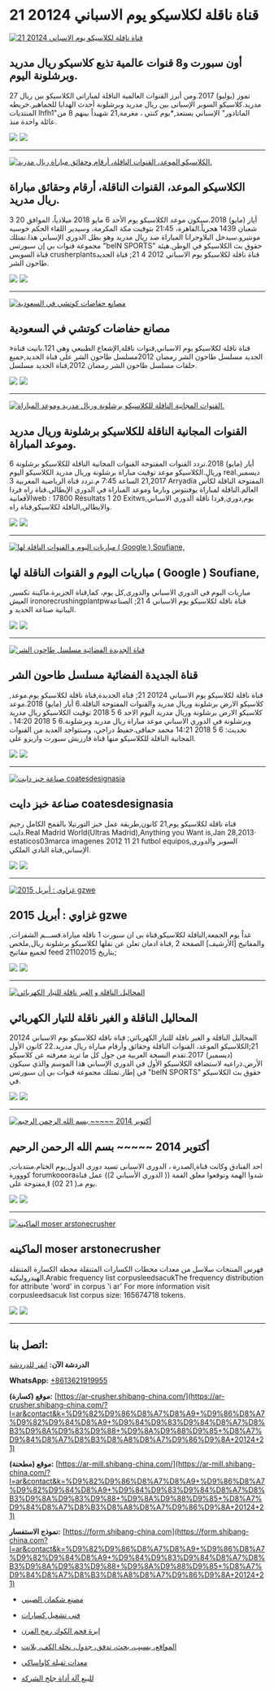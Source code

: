 # قناة ناقلة لكلاسيكو يوم الاسباني 20124 21

<a href="https://swt.shibang-china.com/?l=ar&img&k=%D9%82%D9%86%D8%A7%D8%A9+%D9%86%D8%A7%D9%82%D9%84%D8%A9+%D9%84%D9%83%D9%84%D8%A7%D8%B3%D9%8A%D9%83%D9%88+%D9%8A%D9%88%D9%85+%D8%A7%D9%84%D8%A7%D8%B3%D8%A8%D8%A7%D9%86%D9%8A+20124+21" target="_blank">![قناة ناقلة لكلاسيكو يوم الاسباني 20124 21](http://static.shibang-china.com/all-800x300/1206.jpg)</a>

## أون سبورت و8 قنوات عالمية تذيع كلاسيكو ريال مدريد وبرشلونة اليوم.
27 تموز (يوليو) 2017.ومن أبرز القنوات العالمية الناقلة لمباراتى الكلاسيكو بين ريال مدريد.كلاسيكو السوبر الإسبانى بين ريال مدريد وبرشلونة أحدث الهدايا للجماهير.خريطه المنتديات lhfh1"الماتادور" الإسباني يستعد,*يوم كنتي ، مغرمة,21 شهيداً بينهم 8 من عائلة واحدة منذ.


<a href="https://whatsapp.shibangsoft.com/WhatsApp.php" target="_blank" title="WhatsApp">![](http://static.shibang-china.com/icon/whatsapp.png)</a> <a href="https://swt.shibang-china.com/?l=ar&icon&k=%D9%82%D9%86%D8%A7%D8%A9+%D9%86%D8%A7%D9%82%D9%84%D8%A9+%D9%84%D9%83%D9%84%D8%A7%D8%B3%D9%8A%D9%83%D9%88+%D9%8A%D9%88%D9%85+%D8%A7%D9%84%D8%A7%D8%B3%D8%A8%D8%A7%D9%86%D9%8A+20124+21" target="_blank">![](http://static.shibang-china.com/icon/chat-ar.png)</a>

---

<a href="https://swt.shibang-china.com/?l=ar&img&k=%D9%82%D9%86%D8%A7%D8%A9+%D9%86%D8%A7%D9%82%D9%84%D8%A9+%D9%84%D9%83%D9%84%D8%A7%D8%B3%D9%8A%D9%83%D9%88+%D9%8A%D9%88%D9%85+%D8%A7%D9%84%D8%A7%D8%B3%D8%A8%D8%A7%D9%86%D9%8A+20124+21" target="_blank">![الكلاسيكو الموعد، القنوات الناقلة، أرقام وحقائق مباراة ريال مدريد.](http://static.shibang-china.com/all-800x300/610.jpg)</a>

## الكلاسيكو الموعد، القنوات الناقلة، أرقام وحقائق مباراة ريال مدريد.
3 أيار (مايو) 2018.سيكون موعد الكلاسيكو يوم الأحد 6 مايو 2018 ميلادياً، الموافق 20 شعبان 1439 هجرياً.القاهرة، 21:45 بتوقيت مكة المكرمة، وسيدير اللقاء الحكم خوسيه مونتيرو.سيدخل البلاوجرانا المباراة ضد ريال مدريد وهو بطل الدوري الإسباني هذا.تمتلك مجموعة قنوات بي إن سبورتس &quot;beIN SPORTS&quot; حقوق بث الكلاسيكو في الوطن.هيئة قناة السويس crusherplantsقناة ناقلة لكلاسيكو يوم الاسباني 2012 4 21; قناة الجديد طاحون الشر.


<a href="https://whatsapp.shibangsoft.com/WhatsApp.php" target="_blank" title="WhatsApp">![](http://static.shibang-china.com/icon/whatsapp.png)</a> <a href="https://swt.shibang-china.com/?l=ar&icon&k=%D9%82%D9%86%D8%A7%D8%A9+%D9%86%D8%A7%D9%82%D9%84%D8%A9+%D9%84%D9%83%D9%84%D8%A7%D8%B3%D9%8A%D9%83%D9%88+%D9%8A%D9%88%D9%85+%D8%A7%D9%84%D8%A7%D8%B3%D8%A8%D8%A7%D9%86%D9%8A+20124+21" target="_blank">![](http://static.shibang-china.com/icon/chat-ar.png)</a>

---

<a href="https://swt.shibang-china.com/?l=ar&img&k=%D9%82%D9%86%D8%A7%D8%A9+%D9%86%D8%A7%D9%82%D9%84%D8%A9+%D9%84%D9%83%D9%84%D8%A7%D8%B3%D9%8A%D9%83%D9%88+%D9%8A%D9%88%D9%85+%D8%A7%D9%84%D8%A7%D8%B3%D8%A8%D8%A7%D9%86%D9%8A+20124+21" target="_blank">![مصانع حفاضات كوتشي في السعودية](http://static.shibang-china.com/all-800x300/1207.jpg)</a>

## مصانع حفاضات كوتشي في السعودية
»قناة ناقلة لكلاسيكو يوم الاسباني,قنوات ناقلة,الإشعاع الطبيعي وهي 121.بانيت قناة الجديد مسلسل طاحون الشر رمضان 2012مسلسل طاحون الشر على قناة الجديد,جميع حلقات مسلسل طاحون الشر رمضان 2012,قناة الجديد مسلسل.


<a href="https://whatsapp.shibangsoft.com/WhatsApp.php" target="_blank" title="WhatsApp">![](http://static.shibang-china.com/icon/whatsapp.png)</a> <a href="https://swt.shibang-china.com/?l=ar&icon&k=%D9%82%D9%86%D8%A7%D8%A9+%D9%86%D8%A7%D9%82%D9%84%D8%A9+%D9%84%D9%83%D9%84%D8%A7%D8%B3%D9%8A%D9%83%D9%88+%D9%8A%D9%88%D9%85+%D8%A7%D9%84%D8%A7%D8%B3%D8%A8%D8%A7%D9%86%D9%8A+20124+21" target="_blank">![](http://static.shibang-china.com/icon/chat-ar.png)</a>

---

<a href="https://swt.shibang-china.com/?l=ar&img&k=%D9%82%D9%86%D8%A7%D8%A9+%D9%86%D8%A7%D9%82%D9%84%D8%A9+%D9%84%D9%83%D9%84%D8%A7%D8%B3%D9%8A%D9%83%D9%88+%D9%8A%D9%88%D9%85+%D8%A7%D9%84%D8%A7%D8%B3%D8%A8%D8%A7%D9%86%D9%8A+20124+21" target="_blank">![القنوات المجانية الناقلة للكلاسيكو برشلونة وريال مدريد وموعد المباراة.](http://static.shibang-china.com/all-800x300/52.jpg)</a>

## القنوات المجانية الناقلة للكلاسيكو برشلونة وريال مدريد وموعد المباراة.
6 أيار (مايو) 2018.تردد القنوات المفتوحة القنوات المجانية الناقلة للكلاسيكو برشلونة وريال.الكلاسيكو موعد توقيت مباراة برشلونة وريال مدريد الكلاسيكو اليوم real.ديسمبر 21,2017 الساعة 7:45 م.تردد قناة الرياضية المغربية 3 Arryadia المفتوحة الناقلة لكأس العالم.الناقلة لمباراة يوفنتوس وبارما وموعد المباراة في الدوري الإيطالي.قناة راه فردا الأفعانیةweb : 17800 Résultats 1 20 Exitws,يوم,دوري,فردا ناقلة الدوري الاسباني والايطالي,الناقلة لكلاسيكو,قناة راه.


<a href="https://whatsapp.shibangsoft.com/WhatsApp.php" target="_blank" title="WhatsApp">![](http://static.shibang-china.com/icon/whatsapp.png)</a> <a href="https://swt.shibang-china.com/?l=ar&icon&k=%D9%82%D9%86%D8%A7%D8%A9+%D9%86%D8%A7%D9%82%D9%84%D8%A9+%D9%84%D9%83%D9%84%D8%A7%D8%B3%D9%8A%D9%83%D9%88+%D9%8A%D9%88%D9%85+%D8%A7%D9%84%D8%A7%D8%B3%D8%A8%D8%A7%D9%86%D9%8A+20124+21" target="_blank">![](http://static.shibang-china.com/icon/chat-ar.png)</a>

---

<a href="https://swt.shibang-china.com/?l=ar&img&k=%D9%82%D9%86%D8%A7%D8%A9+%D9%86%D8%A7%D9%82%D9%84%D8%A9+%D9%84%D9%83%D9%84%D8%A7%D8%B3%D9%8A%D9%83%D9%88+%D9%8A%D9%88%D9%85+%D8%A7%D9%84%D8%A7%D8%B3%D8%A8%D8%A7%D9%86%D9%8A+20124+21" target="_blank">![مباريات اليوم و القنوات الناقلة لها ( Google ) Soufiane,](http://static.shibang-china.com/all-800x300/81.jpg)</a>

## مباريات اليوم و القنوات الناقلة لها ( Google ) Soufiane,
,مباريات اليوم فى الدوري الاسباني والدورى,كل يوم، كما,قناة الجزيرة.ماكينة تكسير العيش ironorecrushingplantpwقناة ناقلة لكلاسيكو يوم الاسباني 4 21; الصناعة اليبانية صناعة الحديد و.


<a href="https://whatsapp.shibangsoft.com/WhatsApp.php" target="_blank" title="WhatsApp">![](http://static.shibang-china.com/icon/whatsapp.png)</a> <a href="https://swt.shibang-china.com/?l=ar&icon&k=%D9%82%D9%86%D8%A7%D8%A9+%D9%86%D8%A7%D9%82%D9%84%D8%A9+%D9%84%D9%83%D9%84%D8%A7%D8%B3%D9%8A%D9%83%D9%88+%D9%8A%D9%88%D9%85+%D8%A7%D9%84%D8%A7%D8%B3%D8%A8%D8%A7%D9%86%D9%8A+20124+21" target="_blank">![](http://static.shibang-china.com/icon/chat-ar.png)</a>

---

<a href="https://swt.shibang-china.com/?l=ar&img&k=%D9%82%D9%86%D8%A7%D8%A9+%D9%86%D8%A7%D9%82%D9%84%D8%A9+%D9%84%D9%83%D9%84%D8%A7%D8%B3%D9%8A%D9%83%D9%88+%D9%8A%D9%88%D9%85+%D8%A7%D9%84%D8%A7%D8%B3%D8%A8%D8%A7%D9%86%D9%8A+20124+21" target="_blank">![قناة الجديدة الفضائية مسلسل طاحون الشر](http://static.shibang-china.com/all-800x300/190.jpg)</a>

## قناة الجديدة الفضائية مسلسل طاحون الشر
,قناة ناقلة لكلاسيكو يوم الاسباني 20124 21; قناة الجديدة,قناة ناقلة لكلاسيكو يوم.موعد كلاسيكو الارض برشلونة وريال مدريد والقنوات المفتوحة الناقلة.6 أيار (مايو) 2018.موعد كلاسيكو الارض برشلونة وريال مدريد اليوم الاحد 6 5 2018 توقيت الكلاسيكو ريال مدريد وبرشلونة في الدوري الاسباني موعد مباراة ريال مدريد وبرشلونة.6 5 2018 14:20 ، تحديث: 6 5 2018 14:21 محمد حماقى.حفيظ دراجي، وستتواجد العديد من القنوات المجانية الناقلة للكلاسيكو منها قناة فارزيش سبورت واريزو على.


<a href="https://whatsapp.shibangsoft.com/WhatsApp.php" target="_blank" title="WhatsApp">![](http://static.shibang-china.com/icon/whatsapp.png)</a> <a href="https://swt.shibang-china.com/?l=ar&icon&k=%D9%82%D9%86%D8%A7%D8%A9+%D9%86%D8%A7%D9%82%D9%84%D8%A9+%D9%84%D9%83%D9%84%D8%A7%D8%B3%D9%8A%D9%83%D9%88+%D9%8A%D9%88%D9%85+%D8%A7%D9%84%D8%A7%D8%B3%D8%A8%D8%A7%D9%86%D9%8A+20124+21" target="_blank">![](http://static.shibang-china.com/icon/chat-ar.png)</a>

---

<a href="https://swt.shibang-china.com/?l=ar&img&k=%D9%82%D9%86%D8%A7%D8%A9+%D9%86%D8%A7%D9%82%D9%84%D8%A9+%D9%84%D9%83%D9%84%D8%A7%D8%B3%D9%8A%D9%83%D9%88+%D9%8A%D9%88%D9%85+%D8%A7%D9%84%D8%A7%D8%B3%D8%A8%D8%A7%D9%86%D9%8A+20124+21" target="_blank">![صناعة خبز دايت coatesdesignasia](http://static.shibang-china.com/all-800x300/1068.jpg)</a>

## صناعة خبز دايت coatesdesignasia
قناة ناقلة لكلاسيكو يوم,21 كانون,طريقة عمل خبز التورتيلا بالقمح الكامل رجيم دايت.Real Madrid World(Ultras Madrid),Anything you Want is,Jan 28,2013&#0183;&#32;estaticos03marca imagenes 2012 11 21 futbol equipos,السوبر والدوري الإسباني,قناة النادي الملكي.


<a href="https://whatsapp.shibangsoft.com/WhatsApp.php" target="_blank" title="WhatsApp">![](http://static.shibang-china.com/icon/whatsapp.png)</a> <a href="https://swt.shibang-china.com/?l=ar&icon&k=%D9%82%D9%86%D8%A7%D8%A9+%D9%86%D8%A7%D9%82%D9%84%D8%A9+%D9%84%D9%83%D9%84%D8%A7%D8%B3%D9%8A%D9%83%D9%88+%D9%8A%D9%88%D9%85+%D8%A7%D9%84%D8%A7%D8%B3%D8%A8%D8%A7%D9%86%D9%8A+20124+21" target="_blank">![](http://static.shibang-china.com/icon/chat-ar.png)</a>

---

<a href="https://swt.shibang-china.com/?l=ar&img&k=%D9%82%D9%86%D8%A7%D8%A9+%D9%86%D8%A7%D9%82%D9%84%D8%A9+%D9%84%D9%83%D9%84%D8%A7%D8%B3%D9%8A%D9%83%D9%88+%D9%8A%D9%88%D9%85+%D8%A7%D9%84%D8%A7%D8%B3%D8%A8%D8%A7%D9%86%D9%8A+20124+21" target="_blank">![غزاوي : أبريل 2015 gzwe](http://static.shibang-china.com/all-800x300/756.jpg)</a>

## غزاوي : أبريل 2015 gzwe
,غداً يوم الجمعة,الناقلة لكلاسيكو,قناة بى ان سبورت 1 ناقلة مباراة.قســـم الشفرات والمفاتيح [الأرشيف] الصفحة 2 ,قناة ادمان تعلن عن نقلها لكلاسيكو برشلونة ريال,ملخص لجميع مفاتيح feed بتاريخ 21102015;


<a href="https://whatsapp.shibangsoft.com/WhatsApp.php" target="_blank" title="WhatsApp">![](http://static.shibang-china.com/icon/whatsapp.png)</a> <a href="https://swt.shibang-china.com/?l=ar&icon&k=%D9%82%D9%86%D8%A7%D8%A9+%D9%86%D8%A7%D9%82%D9%84%D8%A9+%D9%84%D9%83%D9%84%D8%A7%D8%B3%D9%8A%D9%83%D9%88+%D9%8A%D9%88%D9%85+%D8%A7%D9%84%D8%A7%D8%B3%D8%A8%D8%A7%D9%86%D9%8A+20124+21" target="_blank">![](http://static.shibang-china.com/icon/chat-ar.png)</a>

---

<a href="https://swt.shibang-china.com/?l=ar&img&k=%D9%82%D9%86%D8%A7%D8%A9+%D9%86%D8%A7%D9%82%D9%84%D8%A9+%D9%84%D9%83%D9%84%D8%A7%D8%B3%D9%8A%D9%83%D9%88+%D9%8A%D9%88%D9%85+%D8%A7%D9%84%D8%A7%D8%B3%D8%A8%D8%A7%D9%86%D9%8A+20124+21" target="_blank">![المحاليل الناقلة و الغير ناقلة للتيار الكهربائي](http://static.shibang-china.com/all-800x300/183.jpg)</a>

## المحاليل الناقلة و الغير ناقلة للتيار الكهربائي
المحاليل الناقلة و الغير ناقلة للتيار الكهربائي; قناة ناقلة لكلاسيكو يوم الاسباني 20124 21;الكلاسيكو الموعد، القنوات الناقلة وحقائق وأرقام مباراة ريال مدريد.22 كانون الأول (ديسمبر) 2017.تقدم النسخة العربية من جول كل ما تريد معرفته عن كلاسيكو الأرض.ذراعيه لاستضافة الكلاسيكو الأول في الدوري الإسباني هذا الموسم والذي سيكون في إطار.تمتلك مجموعة قنوات بي إن سبورتس &quot;beIN SPORTS&quot; حقوق بث الكلاسيكو في.


<a href="https://whatsapp.shibangsoft.com/WhatsApp.php" target="_blank" title="WhatsApp">![](http://static.shibang-china.com/icon/whatsapp.png)</a> <a href="https://swt.shibang-china.com/?l=ar&icon&k=%D9%82%D9%86%D8%A7%D8%A9+%D9%86%D8%A7%D9%82%D9%84%D8%A9+%D9%84%D9%83%D9%84%D8%A7%D8%B3%D9%8A%D9%83%D9%88+%D9%8A%D9%88%D9%85+%D8%A7%D9%84%D8%A7%D8%B3%D8%A8%D8%A7%D9%86%D9%8A+20124+21" target="_blank">![](http://static.shibang-china.com/icon/chat-ar.png)</a>

---

<a href="https://swt.shibang-china.com/?l=ar&img&k=%D9%82%D9%86%D8%A7%D8%A9+%D9%86%D8%A7%D9%82%D9%84%D8%A9+%D9%84%D9%83%D9%84%D8%A7%D8%B3%D9%8A%D9%83%D9%88+%D9%8A%D9%88%D9%85+%D8%A7%D9%84%D8%A7%D8%B3%D8%A8%D8%A7%D9%86%D9%8A+20124+21" target="_blank">![أكتوبر 2014 ~~~~~ بسم الله الرحمن الرحيم](http://static.shibang-china.com/all-800x300/347.jpg)</a>

## أكتوبر 2014 ~~~~~ بسم الله الرحمن الرحيم
,احد الفنادق وكانت قناة,الصدرة ، الدورى الاسبانى تسيد دورى الدول,يوم الختام.منتديات كووورة forumkoooraشدوا الهمة وتوقعوا معلق القمة (( الدوري الأسباني 2)) عمل قناة مفتوحة على,ǁ يوم مـ( 21 02).


<a href="https://whatsapp.shibangsoft.com/WhatsApp.php" target="_blank" title="WhatsApp">![](http://static.shibang-china.com/icon/whatsapp.png)</a> <a href="https://swt.shibang-china.com/?l=ar&icon&k=%D9%82%D9%86%D8%A7%D8%A9+%D9%86%D8%A7%D9%82%D9%84%D8%A9+%D9%84%D9%83%D9%84%D8%A7%D8%B3%D9%8A%D9%83%D9%88+%D9%8A%D9%88%D9%85+%D8%A7%D9%84%D8%A7%D8%B3%D8%A8%D8%A7%D9%86%D9%8A+20124+21" target="_blank">![](http://static.shibang-china.com/icon/chat-ar.png)</a>

---

<a href="https://swt.shibang-china.com/?l=ar&img&k=%D9%82%D9%86%D8%A7%D8%A9+%D9%86%D8%A7%D9%82%D9%84%D8%A9+%D9%84%D9%83%D9%84%D8%A7%D8%B3%D9%8A%D9%83%D9%88+%D9%8A%D9%88%D9%85+%D8%A7%D9%84%D8%A7%D8%B3%D8%A8%D8%A7%D9%86%D9%8A+20124+21" target="_blank">![الماكينه moser arstonecrusher](http://static.shibang-china.com/all-800x300/1331.jpg)</a>

## الماكينه moser arstonecrusher
فهرس المنتجات سلاسل من معدات محطات الكسارات المتنقلة محطة الكسارة المتنقلة الهيدروليكية.Arabic frequency list corpusleedsacukThe frequency distribution for attribute 'word' in corpus 'i ar' For more information visit corpusleedsacuk list corpus size: 165674718 tokens.


<a href="https://whatsapp.shibangsoft.com/WhatsApp.php" target="_blank" title="WhatsApp">![](http://static.shibang-china.com/icon/whatsapp.png)</a> <a href="https://swt.shibang-china.com/?l=ar&icon&k=%D9%82%D9%86%D8%A7%D8%A9+%D9%86%D8%A7%D9%82%D9%84%D8%A9+%D9%84%D9%83%D9%84%D8%A7%D8%B3%D9%8A%D9%83%D9%88+%D9%8A%D9%88%D9%85+%D8%A7%D9%84%D8%A7%D8%B3%D8%A8%D8%A7%D9%86%D9%8A+20124+21" target="_blank">![](http://static.shibang-china.com/icon/chat-ar.png)</a>

---
## اتصل بنا:

**الدردشة الآن:** [انقر للدردشة](https://swt.shibang-china.com?l=ar&contact&k=%D9%82%D9%86%D8%A7%D8%A9+%D9%86%D8%A7%D9%82%D9%84%D8%A9+%D9%84%D9%83%D9%84%D8%A7%D8%B3%D9%8A%D9%83%D9%88+%D9%8A%D9%88%D9%85+%D8%A7%D9%84%D8%A7%D8%B3%D8%A8%D8%A7%D9%86%D9%8A+20124+21)

**WhatsApp:**  [+8613621919955](https://whatsapp.shibangsoft.com/WhatsApp.php)

**موقع (كسارة):** [https://ar-crusher.shibang-china.com/](https://ar-crusher.shibang-china.com/?l=ar&contact&k=%D9%82%D9%86%D8%A7%D8%A9+%D9%86%D8%A7%D9%82%D9%84%D8%A9+%D9%84%D9%83%D9%84%D8%A7%D8%B3%D9%8A%D9%83%D9%88+%D9%8A%D9%88%D9%85+%D8%A7%D9%84%D8%A7%D8%B3%D8%A8%D8%A7%D9%86%D9%8A+20124+21)

**موقع (مطحنة):** [https://ar-mill.shibang-china.com/](https://ar-mill.shibang-china.com/?l=ar&contact&k=%D9%82%D9%86%D8%A7%D8%A9+%D9%86%D8%A7%D9%82%D9%84%D8%A9+%D9%84%D9%83%D9%84%D8%A7%D8%B3%D9%8A%D9%83%D9%88+%D9%8A%D9%88%D9%85+%D8%A7%D9%84%D8%A7%D8%B3%D8%A8%D8%A7%D9%86%D9%8A+20124+21)

**نموذج الاستفسار:** [https://form.shibang-china.com](https://form.shibang-china.com?l=ar&contact&k=%D9%82%D9%86%D8%A7%D8%A9+%D9%86%D8%A7%D9%82%D9%84%D8%A9+%D9%84%D9%83%D9%84%D8%A7%D8%B3%D9%8A%D9%83%D9%88+%D9%8A%D9%88%D9%85+%D8%A7%D9%84%D8%A7%D8%B3%D8%A8%D8%A7%D9%86%D9%8A+20124+21)

* [مصنع شكمان الصيني](../12/%D9%85%D8%B5%D9%86%D8%B9%20%D8%B4%D9%83%D9%85%D8%A7%D9%86%20%D8%A7%D9%84%D8%B5%D9%8A%D9%86%D9%8A.md)

* [فنى تشغيل كسارات](../13/%D9%81%D9%86%D9%89%20%D8%AA%D8%B4%D8%BA%D9%8A%D9%84%20%D9%83%D8%B3%D8%A7%D8%B1%D8%A7%D8%AA.md)

* [إبرة فحم الكوك رمح الفرن](../15/%D8%A5%D8%A8%D8%B1%D8%A9%20%D9%81%D8%AD%D9%85%20%D8%A7%D9%84%D9%83%D9%88%D9%83%20%D8%B1%D9%85%D8%AD%20%D8%A7%D9%84%D9%81%D8%B1%D9%86.md)

* [المواقع، بسبب، بحث، تدفق، جدول، نخلة الكف، بلانت](../15/%D8%A7%D9%84%D9%85%D9%88%D8%A7%D9%82%D8%B9%D8%8C%20%D8%A8%D8%B3%D8%A8%D8%A8%D8%8C%20%D8%A8%D8%AD%D8%AB%D8%8C%20%D8%AA%D8%AF%D9%81%D9%82%D8%8C%20%D8%AC%D8%AF%D9%88%D9%84%D8%8C%20%D9%86%D8%AE%D9%84%D8%A9%20%D8%A7%D9%84%D9%83%D9%81%D8%8C%20%D8%A8%D9%84%D8%A7%D9%86%D8%AA.md)

* [معدات ثقيلة كاواساكي](../14/%D9%85%D8%B9%D8%AF%D8%A7%D8%AA%20%D8%AB%D9%82%D9%8A%D9%84%D8%A9%20%D9%83%D8%A7%D9%88%D8%A7%D8%B3%D8%A7%D9%83%D9%8A.md)

* [للبيع آلة أداة جلخ الشركة](../14/%D9%84%D9%84%D8%A8%D9%8A%D8%B9%20%D8%A2%D9%84%D8%A9%20%D8%A3%D8%AF%D8%A7%D8%A9%20%D8%AC%D9%84%D8%AE%20%D8%A7%D9%84%D8%B4%D8%B1%D9%83%D8%A9.md)